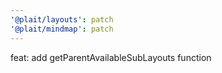 ```yaml
---
'@plait/layouts': patch
'@plait/mindmap': patch
---
```


feat: add getParentAvailableSubLayouts function
